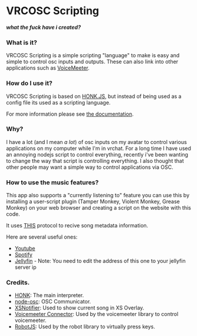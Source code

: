 # VRCOSC Scripting

***what the fuck have i created?***

### What is it?

VRCOSC Scripting is a simple scripting "language" to make is easy and simple to control osc inputs and outputs. These can also link into other applications such as [VoiceMeeter](https://vb-audio.com/Voicemeeter/index.htm).

### How do I use it?

VRCOSC Scripting is based on [HONK.JS](https://github.com/phaze-the-dumb/honk.js), but instead of being used as a config file its used as a scripting language.

For more information please see [the documentation](docs.md).

### Why?

I have a lot (and I mean *a lot*) of osc inputs on my avatar to control various applications on my computer while I'm in vrchat. For a long time I have used an annoying nodejs script to control everything, recently i've been wanting to change the way that script is controlling everything. I also thought that other people may want a simple way to control applications via OSC.

### How to use the music features?

This app also supports a "currently listening to" feature you can use this by installing a user-script plugin (Tamper Monkey, Violent Monkey, Grease Monkey) on your web browser and creating a script on the website with this code.

It uses [THIS](https://github.com/phaze-the-dumb/fknmusicproto/) protocol to recive song metadata information.

Here are several useful ones:
- [Youtube](https://github.com/phaze-the-dumb/fknmusicproto/blob/master/youtube-client.user.js?raw=true)
- [Spotify](https://github.com/phaze-the-dumb/fknmusicproto/blob/master/spotify-client.user.js?raw=true)
- [Jellyfin](https://github.com/phaze-the-dumb/fknmusicproto/blob/master/jellyfin-client.user.js?raw=true) - Note: You need to edit the address of this one to your jellyfin server ip

### Credits.

- [HONK](https://github.com/phaze-the-dumb/honk.js): The main interpreter.
- [node-osc](https://github.com/MylesBorins/node-osc): OSC Communicator.
- [XSNotifier](https://github.com/phaze-the-dumb/XSNotifier): Used to show current song in XS Overlay.
- [Voicemeeter Connector](https://github.com/ChewbaccaCookie/voicemeeter-connector): Used by the voicemeeter library to control voicemeeter.
- [RobotJS](https://robotjs.io/): Used by the robot library to virtually press keys.